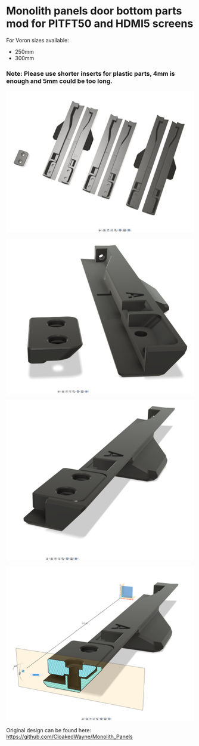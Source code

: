 # Monolith panels door bottom parts mod for PITFT50 and HDMI5 screens

For Voron sizes available:
- 250mm
- 300mm

### Note: Please use shorter inserts for plastic parts, 4mm is enough and 5mm could be too long.

![image](images/cad-all.png)

![image](images/cad-closeup.png)

![image](images/cad-combined.png)

![image](images/cad-intersection.png)


Original design can be found here: https://github.com/CloakedWayne/Monolith_Panels